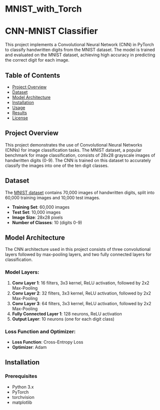 # MNIST_with_Torch
# CNN-MNIST Classifier

This project implements a Convolutional Neural Network (CNN) in PyTorch to classify handwritten digits from the MNIST dataset. The model is trained and evaluated on the MNIST dataset, achieving high accuracy in predicting the correct digit for each image.

## Table of Contents
- [Project Overview](#project-overview)
- [Dataset](#dataset)
- [Model Architecture](#model-architecture)
- [Installation](#installation)
- [Usage](#usage)
- [Results](#results)
- [License](#license)

## Project Overview

This project demonstrates the use of Convolutional Neural Networks (CNNs) for image classification tasks. The MNIST dataset, a popular benchmark for image classification, consists of 28x28 grayscale images of handwritten digits (0-9). The CNN is trained on this dataset to accurately classify the images into one of the ten digit classes.

## Dataset

The [MNIST dataset](http://yann.lecun.com/exdb/mnist/) contains 70,000 images of handwritten digits, split into 60,000 training images and 10,000 test images.

- **Training Set**: 60,000 images
- **Test Set**: 10,000 images
- **Image Size**: 28x28 pixels
- **Number of Classes**: 10 (digits 0-9)

## Model Architecture

The CNN architecture used in this project consists of three convolutional layers followed by max-pooling layers, and two fully connected layers for classification.

### Model Layers:

1. **Conv Layer 1**: 16 filters, 3x3 kernel, ReLU activation, followed by 2x2 Max-Pooling
2. **Conv Layer 2**: 32 filters, 3x3 kernel, ReLU activation, followed by 2x2 Max-Pooling
3. **Conv Layer 3**: 64 filters, 3x3 kernel, ReLU activation, followed by 2x2 Max-Pooling
4. **Fully Connected Layer 1**: 128 neurons, ReLU activation
5. **Output Layer**: 10 neurons (one for each digit class)

### Loss Function and Optimizer:

- **Loss Function**: Cross-Entropy Loss
- **Optimizer**: Adam

## Installation

### Prerequisites

- Python 3.x
- PyTorch
- torchvision
- matplotlib
